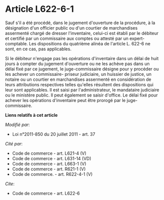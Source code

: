 # Article L622-6-1

Sauf s'il a été procédé, dans le jugement d'ouverture de la procédure, à la désignation d'un officier public ou d'un courtier
de marchandises assermenté chargé de dresser l'inventaire, celui-ci est établi par le débiteur et certifié par un commissaire
aux comptes ou attesté par un expert-comptable. Les dispositions du quatrième alinéa de l'article L. 622-6 ne sont, en ce
cas, pas applicables. 

Si le débiteur n'engage pas les opérations d'inventaire dans un délai de huit jours à compter du jugement d'ouverture ou ne
les achève pas dans un délai fixé par ce jugement, le juge-commissaire désigne pour y procéder ou les achever un commissaire-
priseur judiciaire, un huissier de justice, un notaire ou un courtier en marchandises assermenté en considération de leurs
attributions respectives telles qu'elles résultent des dispositions qui leur sont applicables. Il est saisi par
l'administrateur, le mandataire judiciaire ou le ministère public. Il peut également se saisir d'office. Le délai fixé pour
achever les opérations d'inventaire peut être prorogé par le juge-commissaire.

**Liens relatifs à cet article**

_Modifié par_:

  - Loi n°2011-850 du 20 juillet 2011 - art. 37

_Cité par_:

  - Code de commerce - art. L621-4 (V)
  - Code de commerce - art. L631-14 (VD)
  - Code de commerce - art. L663-1 (V)
  - Code de commerce - art. R621-1 (V)
  - Code de commerce. - art. R622-4-1 (V)

_Cite_:

  - Code de commerce - art. L622-6

